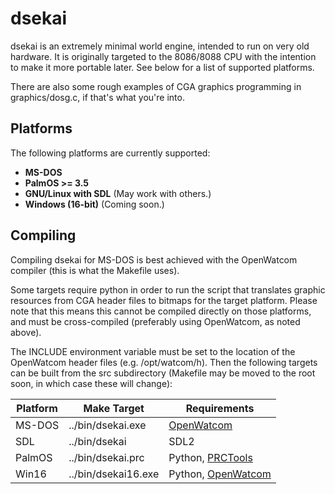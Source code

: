 
# dsekai

dsekai is an extremely minimal world engine, intended to run on very old hardware. It is originally targeted to the 8086/8088 CPU with the intention to make it more portable later. See below for a list of supported platforms.

There are also some rough examples of CGA graphics programming in graphics/dosg.c, if that's what you're into.

## Platforms

The following platforms are currently supported:

* **MS-DOS**
* **PalmOS >= 3.5**
* **GNU/Linux with SDL** (May work with others.)
* **Windows (16-bit)** (Coming soon.)

## Compiling

Compiling dsekai for MS-DOS is best achieved with the OpenWatcom compiler (this is what the Makefile uses).

Some targets require python in order to run the script that translates graphic resources from CGA header files to bitmaps for the target platform. Please note that this means this cannot be compiled directly on those platforms, and must be cross-compiled (preferably using OpenWatcom, as noted above).

The INCLUDE environment variable must be set to the location of the OpenWatcom header files (e.g. /opt/watcom/h). Then the following targets can be built from the src subdirectory (Makefile may be moved to the root soon, in which case these will change):

| Platform | Make Target         | Requirements |
|----------|---------------------|--------------
| MS-DOS   | ../bin/dsekai.exe   | [OpenWatcom](https://github.com/open-watcom/open-watcom-v2)
| SDL      | ../bin/dsekai       | SDL2
| PalmOS   | ../bin/dsekai.prc   | Python, [PRCTools](https://github.com/jichu4n/prc-tools-remix)
| Win16    | ../bin/dsekai16.exe | Python, [OpenWatcom](https://github.com/open-watcom/open-watcom-v2)
